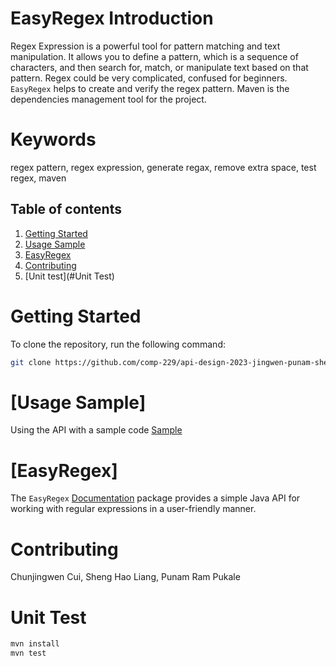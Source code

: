 # EasyRegex Introduction
 Regex Expression is a powerful tool for pattern matching and text manipulation. It allows you to define a pattern, which is a sequence of characters, and then search for, match, or manipulate text based on that pattern. Regex could be very complicated, confused for beginners. `EasyRegex` helps to create and verify the regex pattern.
 Maven is the dependencies management tool for the project.
# Keywords
regex pattern, regex expression, generate regax, remove extra space, test regex, maven

## Table of contents
1. [Getting Started](#Getting-Started)
2. [Usage Sample](#Usage-Sample)
3. [EasyRegex](#EasyRegex)
4. [Contributing](#Contributing)
5. [Unit test](#Unit Test)

# Getting Started <a name="Getting-Started"></a>

To clone the repository, run the following command:

```bash
git clone https://github.com/comp-229/api-design-2023-jingwen-punam-shenghao.git
```

# [Usage Sample] <a name="Usage-Sample"></a>
Using the API with a sample code [Sample](src/main/java/sample/ApiUsageSample.java)

# [EasyRegex] <a name="EasyRegex"></a>
The `EasyRegex` [Documentation](Documentation/docs.md)
package provides a simple Java API for working with regular expressions in a user-friendly manner.

# Contributing <a name="Contributing"></a>
Chunjingwen Cui, Sheng Hao Liang, Punam Ram Pukale

# Unit Test

```bash
mvn install
mvn test
```